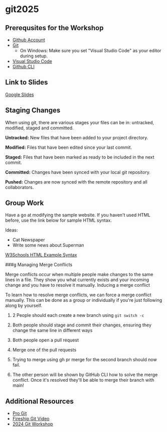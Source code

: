 # git2025

## Prerequsites for the Workshop
- [Github Account](https://github.com/signup)
- [Git](https://git-scm.com/downloads)
    - On Windows: Make sure you set "Visual Studio Code" as your editor during setup.
- [Visual Studio Code](https://code.visualstudio.com/download?ref=progsoc.org)
- [Github CLI](https://cli.github.com/)

## Link to Slides
[Google Slides](https://docs.google.com/presentation/d/143PKXZBmfM5mBy-hAxs0ZPwLcT6JNFtqtDF-v8_BnQ8/edit?usp=sharing)

## Staging Changes

When using git, there are various stages your files can be in: untracked, modified, staged and committed.

**Untracked:** New files that have been added to your project directory.

**Modified:** Files that have been edited since your last commit.

**Staged:** Files that have been marked as ready to be included in the next commit.

**Committed:** Changes have been synced with your local git repository.

**Pushed:** Changes are now synced with the remote repository and all collaborators.

## Group Work

Have a go at modifying the sample website. If you haven't used HTML before, use the link below for sample HTML syntax.


Ideas:
- Cat Newspaper
- Write some news about Superman 

[W3Schools HTML Example Syntax](https://www.w3schools.com/html/html_examples.asp)

###g Managing Merge Conflicts

Merge conflicts occur when multiple people make changes to the same lines in a file.
They show you what currently exists and your incoming change and you have to resolve it manually.
Inducing a merge conflict

To learn how to resolve merge conflicts, we can force a merge conflict manually.
This can be done as a group or individually if you're just following along by yourself.


1. 2 People should each create a new branch using `git switch -c`

2. Both people should stage and commit their changes, ensuring they change the same line in different ways

3. Both people open a pull request
4. Merge one of the pull requests
5. Trying to merge using gh pr merge for the second branch should now fail.
6. The other person will be shown by GitHub CLI how to solve the merge conflict.
Once it's resolved they'll be able to merge their branch with main!


## Additional Resources
- [Pro Git](https://git-scm.com/book/en/v2)
- [Fireship Git Video](https://youtu.be/HkdAHXoRtos)
- [2024 Git Workshop](https://docs.progsoc.org/blog/2024/03/29/intro-to-git-2024/)
